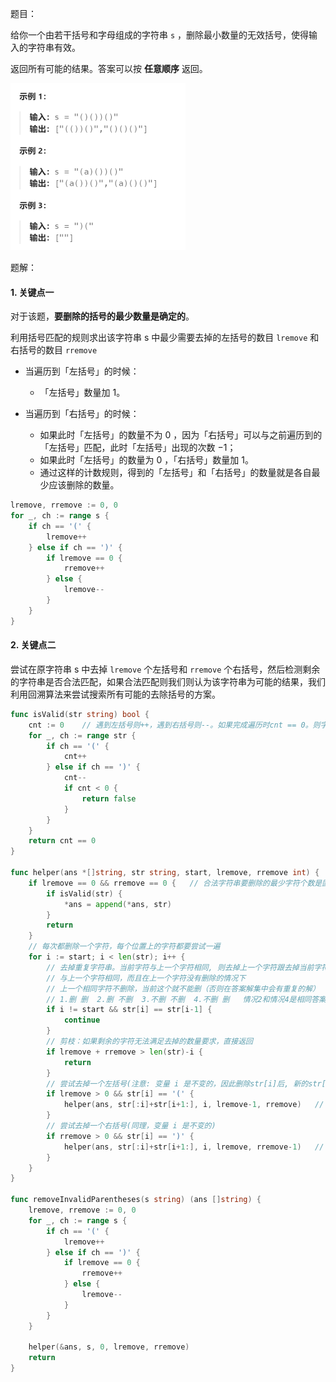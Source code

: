 题目：

给你一个由若干括号和字母组成的字符串 `s` ，删除最小数量的无效括号，使得输入的字符串有效。

返回所有可能的结果。答案可以按 **任意顺序** 返回。

<img src="301.删除无效的括号.assets/image-20230921202424015.png" alt="image-20230921202424015" style="zoom:50%;" />

题解：

#### 1. 关键点一

对于该题，**要删除的括号的最少数量是确定的**。

利用括号匹配的规则求出该字符串 s  中最少需要去掉的左括号的数目 `lremove`  和右括号的数目 `rremove `

- 当遍历到「左括号」的时候：

  - 「左括号」数量加 1。
- 当遍历到「右括号」的时候：
  - 如果此时「左括号」的数量不为 0 ，因为「右括号」可以与之前遍历到的「左括号」匹配，此时「左括号」出现的次数 −1；
  - 如果此时「左括号」的数量为 0 ，「右括号」数量加 1。
  - 通过这样的计数规则，得到的「左括号」和「右括号」的数量就是各自最少应该删除的数量。

```go
lremove, rremove := 0, 0
for _, ch := range s {
    if ch == '(' {
        lremove++
    } else if ch == ')' {
        if lremove == 0 {
            rremove++
        } else {
            lremove--
        }
    }
}
```

#### 2. 关键点二

尝试在原字符串 s 中去掉 `lremove` 个左括号和 `rremove` 个右括号，然后检测剩余的字符串是否合法匹配，如果合法匹配则我们则认为该字符串为可能的结果，我们利用回溯算法来尝试搜索所有可能的去除括号的方案。

```go
func isValid(str string) bool {
    cnt := 0    // 遇到左括号则++，遇到右括号则--。如果完成遍历时cnt == 0。则字符串合法
    for _, ch := range str {
        if ch == '(' {
            cnt++
        } else if ch == ')' {
            cnt--
            if cnt < 0 {
                return false
            }
        }
    }
    return cnt == 0
}

func helper(ans *[]string, str string, start, lremove, rremove int) {
    if lremove == 0 && rremove == 0 {   // 合法字符串要删除的最少字符个数是固定的，就是lrmv + rrmv
        if isValid(str) {
            *ans = append(*ans, str)
        }
        return
    }
	// 每次都删除一个字符，每个位置上的字符都要尝试一遍
    for i := start; i < len(str); i++ {
        // 去掉重复字符串。当前字符与上一个字符相同, 则去掉上一个字符跟去掉当前字符是一样的结果
        // 与上一个字符相同，而且在上一个字符没有删除的情况下
        // 上一个相同字符不删除，当前这个就不能删（否则在答案解集中会有重复的解）
        // 1.删 删  2.删 不删  3.不删 不删  4.不删 删   情况2和情况4是相同答案
        if i != start && str[i] == str[i-1] {  
            continue
        }
        // 剪枝：如果剩余的字符无法满足去掉的数量要求，直接返回
        if lremove + rremove > len(str)-i {
            return
        }
        // 尝试去掉一个左括号(注意: 变量 i 是不变的，因此删除str[i]后, 新的str[i]就是原本的下一个字符)
        if lremove > 0 && str[i] == '(' {
            helper(ans, str[:i]+str[i+1:], i, lremove-1, rremove)   // start = i
        }
        // 尝试去掉一个右括号(同理，变量 i 是不变的)
        if rremove > 0 && str[i] == ')' {
            helper(ans, str[:i]+str[i+1:], i, lremove, rremove-1)	// start = i
        }
    }
}

func removeInvalidParentheses(s string) (ans []string) {
    lremove, rremove := 0, 0
    for _, ch := range s {
        if ch == '(' {
            lremove++
        } else if ch == ')' {
            if lremove == 0 {
                rremove++
            } else {
                lremove--
            }
        }
    }

    helper(&ans, s, 0, lremove, rremove)
    return
}
```


